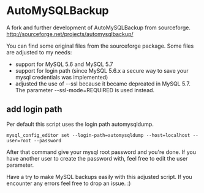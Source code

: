 AutoMySQLBackup
===============
 A fork and further development of AutoMySQLBackup from sourceforge. http://sourceforge.net/projects/automysqlbackup/ 

You can find some original files from the sourceforge package. Some files are adjusted to my needs:
- support for MySQL 5.6 and MySQL 5.7
- support for login path (since MySQL 5.6.x a secure way to save your mysql credentials was implemented)
- adjusted the use of --ssl because it became depreated in MySQL 5.7. The parameter --ssl-mode=REQUIRED is used instead.

add login path
--------------
Per default this script uses the login path automysqldump.

```
mysql_config_editor set --login-path=automysqldump --host=localhost --user=root --password
```
After that command give your mysql root password and you're done. If you have another user to create the password with, feel free to edit the user parameter.


Have a try to make MySQL backups easily with this adjusted script. If you encounter any errors feel free to drop an issue. :)
